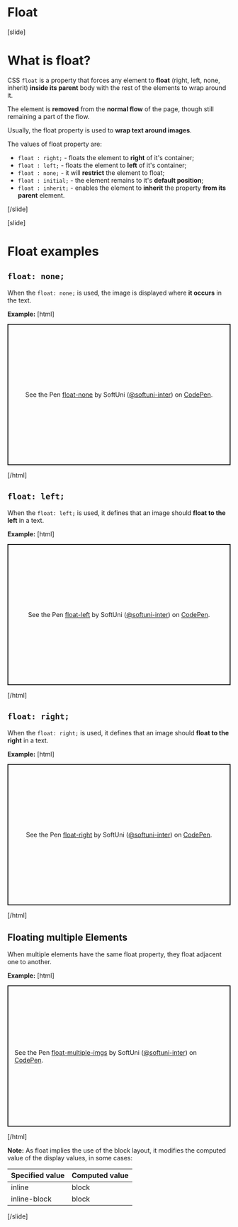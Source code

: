 # Float

[slide]

# What is float?

CSS `float` is a property that forces any element to **float** (right, left, none, inherit) **inside its parent** body with the rest of the elements to wrap around it.

The element is **removed** from the **normal flow** of the page, though still remaining a part of the flow.

Usually, the float property is used to **wrap text around images**.

The values of float property are:
* `float : right;` - floats the element to **right** of it's container;
* `float : left;` - floats the element to **left** of it's container;
* `float : none;` - it will **restrict** the element to float;
* `float : initial;` - the element remains to it's **default position**;
* `float : inherit;` - enables the element to **inherit** the property **from its parent** element.

[/slide]

[slide]

# Float examples

## `float: none;`

When the `float: none;` is used, the image is displayed where **it occurs** in the text.

**Example:**
[html]
<p class="codepen" data-height="319" data-theme-id="39135" data-default-tab="html,result" data-user="softuni-inter" data-slug-hash="XWmyKYE" style="height: 319px; box-sizing: border-box; display: flex; align-items: center; justify-content: center; border: 2px solid; margin: 1em 0; padding: 1em;" data-pen-title="float-none">
  <span>See the Pen <a href="https://codepen.io/softuni-inter/pen/XWmyKYE">
  float-none</a> by SoftUni (<a href="https://codepen.io/softuni-inter">@softuni-inter</a>)
  on <a href="https://codepen.io">CodePen</a>.</span>
</p>
<script async src="https://static.codepen.io/assets/embed/ei.js"></script>

[/html]

## `float: left;`

When the `float: left;` is used, it defines that an image should **float to the left** in a text.

**Example:**
[html]
<p class="codepen" data-height="319" data-theme-id="39135" data-default-tab="result" data-user="softuni-inter" data-slug-hash="ZEbmOqv" style="height: 319px; box-sizing: border-box; display: flex; align-items: center; justify-content: center; border: 2px solid; margin: 1em 0; padding: 1em;" data-pen-title="float-left">
  <span>See the Pen <a href="https://codepen.io/softuni-inter/pen/ZEbmOqv">
  float-left</a> by SoftUni (<a href="https://codepen.io/softuni-inter">@softuni-inter</a>)
  on <a href="https://codepen.io">CodePen</a>.</span>
</p>
<script async src="https://static.codepen.io/assets/embed/ei.js"></script>

[/html]

## `float: right;`

When the `float: right;` is used, it defines that an image should **float to the right** in a text.

**Example:**
[html]
<p class="codepen" data-height="319" data-theme-id="39135" data-default-tab="result" data-user="softuni-inter" data-slug-hash="vYNQKQo" style="height: 319px; box-sizing: border-box; display: flex; align-items: center; justify-content: center; border: 2px solid; margin: 1em 0; padding: 1em;" data-pen-title="float-right">
  <span>See the Pen <a href="https://codepen.io/softuni-inter/pen/vYNQKQo">
  float-right</a> by SoftUni (<a href="https://codepen.io/softuni-inter">@softuni-inter</a>)
  on <a href="https://codepen.io">CodePen</a>.</span>
</p>
<script async src="https://static.codepen.io/assets/embed/ei.js"></script>

[/html]

## Floating multiple Elements

When multiple elements have the same float property, they float adjacent one to another.

**Example:**
[html]
<p class="codepen" data-height="319" data-theme-id="39135" data-default-tab="result" data-user="softuni-inter" data-slug-hash="xxwQOvM" style="height: 319px; box-sizing: border-box; display: flex; align-items: center; justify-content: center; border: 2px solid; margin: 1em 0; padding: 1em;" data-pen-title="float-multiple-imgs">
  <span>See the Pen <a href="https://codepen.io/softuni-inter/pen/xxwQOvM">
  float-multiple-imgs</a> by SoftUni (<a href="https://codepen.io/softuni-inter">@softuni-inter</a>)
  on <a href="https://codepen.io">CodePen</a>.</span>
</p>
<script async src="https://static.codepen.io/assets/embed/ei.js"></script>

[/html]

**Note:** As float implies the use of the block layout, it modifies the computed value of the display values, in some cases:

| Specified value | Computed value |
| --- | --- |
| inline | block |
| inline-block | block |


[/slide]